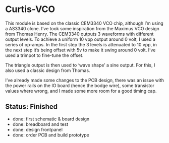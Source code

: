 # Curtis-VCO

This module is based on the classic CEM3340 VCO chip, although I’m using a AS3340 clone. I’ve took some inspiration from the Maximus VCO design from Thomas Henry. The CEM3340 outputs 3 waveforms with different output levels. To achieve a uniform 10 vpp output around 0 volt, I used a series of op-amps. In the first step the 3 levels is attenuated to 10 vpp, in the next step it’s being offset with 5v to make it swing around 0 volt. I’ve used a trimpot to fine-tune the offset.

The triangle output is then used to ‘wave shape’ a sine output. For this, I also used a classic design from Thomas.

I’ve already made some changes to the PCB design, there was an issue with the power rails on the IO board (hence the bodge wire), some transistor values where wrong, and I made some more room for a good timing cap.

## Status: Finished

- done: first schematic & board design
- done: breadboard and test
- done: design frontpanel
- done: order PCB and build prototype